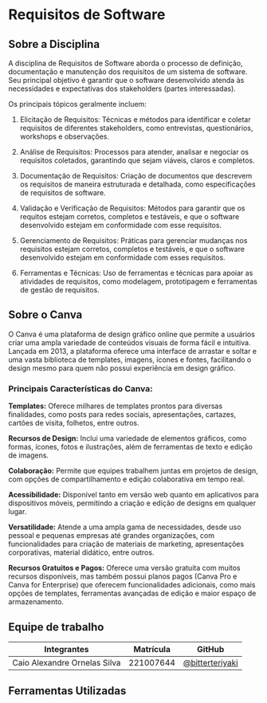 # Requisitos de Software

## Sobre a Disciplina

A disciplina de Requisitos de Software aborda o processo de definição,
documentação e manutenção dos requisitos de um sistema de software. Seu
principal objetivo é garantir que o software desenvolvido atenda às necessidades
e expectativas dos stakeholders (partes interessadas). 

Os principais tópicos geralmente incluem:

1. Elicitação de Requisitos: Técnicas e métodos para identificar e coletar
   requisitos de diferentes stakeholders, como entrevistas, questionários,
   workshops e observações.

2. Análise de Requisitos: Processos para atender, analisar e negociar os
   requisitos coletados, garantindo que sejam viáveis, claros e completos.

3. Documentação de Requisitos: Criação de documentos que descrevem os requisitos
   de maneira estruturada e detalhada, como especificações de requisitos de
   software.

4. Validação e Verificação de Requisitos: Métodos para garantir que os requitos
   estejam corretos, completos e testáveis, e que o software desenvolvido
   estejam em conformidade com esse requisitos.

5. Gerenciamento de Requisitos: Práticas para gerenciar mudanças nos requisitos
   estejam corretos, completos e testáveis, e que o software desenvolvido
   estejam em conformidade com esses requisitos.

6. Ferramentas e Técnicas: Uso de ferramentas e técnicas para apoiar as
   atividades de requisitos, como modelagem, prototipagem e ferramentas de
   gestão de requisitos.

## Sobre o Canva

O Canva é uma plataforma de design gráfico online que permite a usuários criar
uma ampla variedade de conteúdos visuais de forma fácil e intuitiva. Lançada em
2013, a plataforma oferece uma interface de arrastar e soltar e uma vasta
biblioteca de templates, imagens, ícones e fontes, facilitando o design mesmo
para quem não possui experiência em design gráfico.

### Principais Características do Canva:

**Templates:** Oferece milhares de templates prontos para diversas finalidades,
como posts para redes sociais, apresentações, cartazes, cartões de visita,
folhetos, entre outros.

**Recursos de Design:** Inclui uma variedade de elementos gráficos, como formas,
ícones, fotos e ilustrações, além de ferramentas de texto e edição de imagens.

**Colaboração:** Permite que equipes trabalhem juntas em projetos de design, com
opções de compartilhamento e edição colaborativa em tempo real.

**Acessibilidade:** Disponível tanto em versão web quanto em aplicativos para
dispositivos móveis, permitindo a criação e edição de designs em qualquer lugar.

**Versatilidade:** Atende a uma ampla gama de necessidades, desde uso pessoal e
pequenas empresas até grandes organizações, com funcionalidades para criação de
materiais de marketing, apresentações corporativas, material didático, entre
outros.

**Recursos Gratuitos e Pagos:** Oferece uma versão gratuita com muitos recursos
disponíveis, mas também possui planos pagos (Canva Pro e Canva for Enterprise)
que oferecem funcionalidades adicionais, como mais opções de templates,
ferramentas avançadas de edição e maior espaço de armazenamento.

## Equipe de trabalho

| Integrantes                  | Matrícula | GitHub                                               |
|------------------------------|-----------|------------------------------------------------------|
| Caio Alexandre Ornelas Silva | 221007644 | [@bitterteriyaki](https://github.com/bitterteriyaki) |

## Ferramentas Utilizadas
